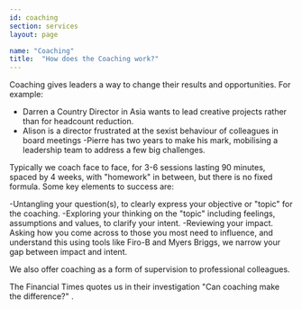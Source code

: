```yaml
---
id: coaching
section: services
layout: page

name: "Coaching"
title:  "How does the Coaching work?"
---
```


Coaching gives leaders a way to change their results and opportunities. For example:

- Darren a Country Director in Asia wants to lead creative projects rather than for headcount reduction.
- Alison is a director frustrated at the sexist behaviour of colleagues in board meetings
-Pierre has two years to make his mark, mobilising a leadership team to address a few big challenges.

Typically we coach face to face, for 3-6 sessions lasting 90 minutes, spaced by 4 weeks, with "homework" in between, but there is no fixed formula. Some key elements to success are:

-Untangling your question(s), to clearly express your objective or "topic" for the coaching.
-Exploring your thinking on the "topic" including feelings, assumptions and values, to clarify your intent.
-Reviewing your impact. Asking how you come across to those you most need to influence, and understand this using tools like Firo-B and Myers Briggs, we narrow your gap between impact and intent.

We also offer coaching as a form of supervision to professional colleagues.

The Financial Times quotes us in their investigation "Can coaching make the difference?" .